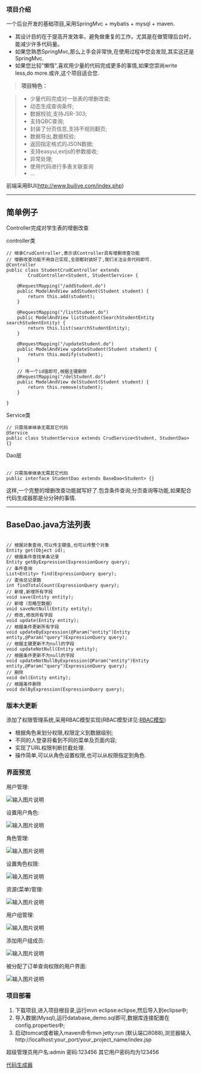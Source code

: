 ### 项目介绍
一个后台开发的基础项目,采用SpringMvc + mybatis + mysql + maven.
- 其设计目的在于提高开发效率，避免做重复的工作。尤其是在做管理后台时，能减少许多代码量。
- 如果您熟悉SpringMvc,那么上手会非常快,在使用过程中您会发现,其实这还是SpringMvc.
- 如果您比较"懒惰",喜欢用少量的代码完成更多的事情,如果您崇尚write less,do more.或许,这个项目适合您.

> **项目特色：**

> - 少量代码完成对一张表的增删改查;
> - 动态生成查询条件;
> - 数据校验,支持JSR-303;
> - 支持QBC查询;
> - 封装了分页信息,支持不规则翻页;
> - 数据导出,数据校验;
> - 返回指定格式的JSON数据;
> - 支持easyui,extjs的参数接收;
> - 异常处理;
> - 使用代码进行多表关联查询
> - ...

前端采用BUI(http://www.builive.com/index.php)

----------
简单例子
----------
Controller完成对学生表的增删改查

controller类
```
// 继承CrudController,表示该Controller具有增删改查功能
// 增删改查功能不用自己实现,全部都封装好了,我们关注业务代码即可.
@Controller
public class StudentCrudController extends
		CrudController<Student, StudentService> {

	@RequestMapping("/addStudent.do")
	public ModelAndView addStudent(Student student) {
		return this.add(student);
	}

	@RequestMapping("/listStudent.do")
	public ModelAndView listStudent(SearchStudentEntity searchStudentEntity) {
		return this.list(searchStudentEntity);
	}

	@RequestMapping("/updateStudent.do")
	public ModelAndView updateStudent(Student student) {
		return this.modify(student);
	}

	// 传一个id值即可,根据主键删除
	@RequestMapping("/delStudent.do")
	public ModelAndView delStudent(Student student) {
		return this.remove(student);
	}

}
```

Service类
```
// 只需简单继承无需其它代码
@Service
public class StudentService extends CrudService<Student, StudentDao> {}
```

Dao层
```

// 只需简单继承无需其它代码
public interface StudentDao extends BaseDao<Student> {}
```
这样,一个完整的增删改查功能就写好了.包含条件查询,分页查询等功能,如果配合代码生成器那是分分钟的事情.

----------
BaseDao.java方法列表
----------

```

// 根据对象查询,可以传主键值,也可以传整个对象
Entity get(Object id);
// 根据条件查找单条记录
Entity getByExpression(ExpressionQuery query);
// 条件查询
List<Entity> find(ExpressionQuery query);
// 查询总记录数
int findTotalCount(ExpressionQuery query);
// 新增,新增所有字段
void save(Entity entity);
// 新增（忽略空数据）
void saveNotNull(Entity entity);
// 修改,修改所有字段
void update(Entity entity);
// 根据条件更新所有字段
void updateByExpression(@Param("entity")Entity entity,@Param("query")ExpressionQuery query);
// 根据主键更新不为null的字段
void updateNotNull(Entity entity);
// 根据条件更新不为null的字段
void updateNotNullByExpression(@Param("entity")Entity entity,@Param("query")ExpressionQuery query);
// 删除
void del(Entity entity);
// 根据条件删除
void delByExpression(ExpressionQuery query);
```


### 版本大更新
添加了权限管理系统,采用RBAC模型实现(RBAC模型详见:[RBAC模型](http://blog.csdn.net/painsonline/article/details/7183613/))

- 根据角色来划分权限,权限定义到数据级别;
- 不同的人登录将看到不同的菜单及页面内容;
- 实现了URL权限判断拦截处理.
- 操作简单,可以从角色设置权限,也可以从权限指定到角色.

### 界面预览
用户管理:

![输入图片说明](http://git.oschina.net/uploads/images/2016/0429/171348_afa56e78_332975.png "在这里输入图片标题")

设置用户角色:

![输入图片说明](http://git.oschina.net/uploads/images/2016/0429/171404_77cdd2de_332975.png "在这里输入图片标题")

角色管理:

![输入图片说明](http://git.oschina.net/uploads/images/2016/0429/171415_3578ccd0_332975.png "在这里输入图片标题")

设置角色权限:

![输入图片说明](http://git.oschina.net/uploads/images/2016/0429/171423_001670d7_332975.png "在这里输入图片标题")

资源(菜单)管理:

![输入图片说明](http://git.oschina.net/uploads/images/2016/0429/171430_a402ada9_332975.png "在这里输入图片标题")

用户组管理:

![输入图片说明](http://git.oschina.net/uploads/images/2016/0429/171438_8fa81671_332975.png "在这里输入图片标题")

添加用户组成员:

![输入图片说明](http://git.oschina.net/uploads/images/2016/0429/171446_55bd34e0_332975.png "在这里输入图片标题")

被分配了订单查询权限的用户界面:

![输入图片说明](http://git.oschina.net/uploads/images/2016/0429/171455_99d8f4c0_332975.png "在这里输入图片标题")

### 项目部署
1. 下载项目,进入项目根目录,运行mvn eclipse:eclipse,然后导入到eclipse中;
2. 导入数据(Mysql),运行database_demo.sql即可,数据库连接配置在config.properties中;
3. 启动tomcat或者输入maven命令mvn jetty:run (默认端口8088),浏览器输入http://localhost:your_port/your_project_name/index.jsp

超级管理员用户名:admin 密码:123456
其它用户密码均为123456

[代码生成器](https://git.oschina.net/durcframework/autoCode)
